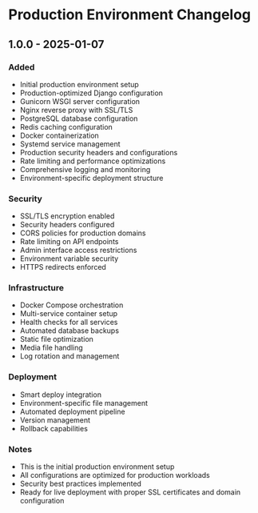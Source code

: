 # Production Environment Changelog

## 1.0.0 - 2025-01-07

### Added
- Initial production environment setup
- Production-optimized Django configuration
- Gunicorn WSGI server configuration
- Nginx reverse proxy with SSL/TLS
- PostgreSQL database configuration
- Redis caching configuration
- Docker containerization
- Systemd service management
- Production security headers and configurations
- Rate limiting and performance optimizations
- Comprehensive logging and monitoring
- Environment-specific deployment structure

### Security
- SSL/TLS encryption enabled
- Security headers configured
- CORS policies for production domains
- Rate limiting on API endpoints
- Admin interface access restrictions
- Environment variable security
- HTTPS redirects enforced

### Infrastructure
- Docker Compose orchestration
- Multi-service container setup
- Health checks for all services
- Automated database backups
- Static file optimization
- Media file handling
- Log rotation and management

### Deployment
- Smart deploy integration
- Environment-specific file management
- Automated deployment pipeline
- Version management
- Rollback capabilities

### Notes
- This is the initial production environment setup
- All configurations are optimized for production workloads
- Security best practices implemented
- Ready for live deployment with proper SSL certificates and domain configuration
